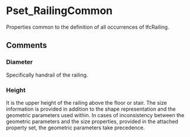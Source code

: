 # Pset_RailingCommon

Properties common to the definition of all occurrences of IfcRailing.<!-- end of definition -->


## Comments

### Diameter

Specifically handrail of the railing.

### Height

It is the upper height of the railing above the floor or stair.
The size information is provided in addition to the shape representation and the geometric parameters used within. In cases of inconsistency between the geometric parameters and the size properties, provided in the attached property set, the geometric parameters take precedence.

